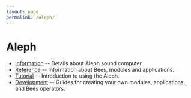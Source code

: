 ```yaml
---
layout: page
permalink: /aleph/
---
```


# Aleph

* [Information](/aleph) -- Details about Aleph sound computer.
* [Reference](/docs/aleph/reference) -- Information about Bees, modules and applications.
* [Tutorial](/docs/aleph/tutorial-0) -- Introduction to using the Aleph.
* [Development](/docs/aleph/dev) -- Guides for creating your own modules, applications, and Bees operators.
